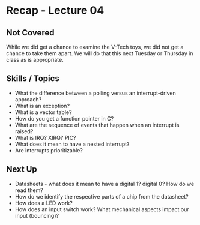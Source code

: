 # Recap - Lecture 04

## Not Covered

While we did get a chance to examine the V-Tech toys, we did not get a chance to take them apart.  We will do that this next Tuesday or Thursday in class as is appropriate.  

## Skills / Topics

* What the difference between a polling versus an interrupt-driven approach?
* What is an exception?
* What is a vector table?
* How do you get a function pointer in C?
* What are the sequence of events that happen when an interrupt is raised?
* What is IRQ? XIRQ? PIC?
* What does it mean to have a nested interrupt?
* Are interrupts prioritizable?

## Next Up

* Datasheets - what does it mean to have a digital 1? digital 0? How do we read them?
* How do we identify the respective parts of a chip from the datasheet?
* How does a LED work?
* How does an input switch work? What mechanical aspects impact our input (bouncing)?
 